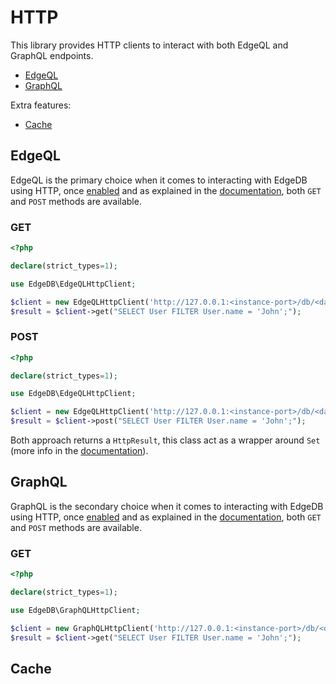 # HTTP

This library provides HTTP clients to interact with both EdgeQL and GraphQL endpoints.

- [EdgeQL](#edgeql)
- [GraphQL](#graphql)

Extra features:  

- [Cache](#cache)

## EdgeQL

EdgeQL is the primary choice when it comes to interacting with EdgeDB using HTTP,
once [enabled](https://www.edgedb.com/docs/clients/90_edgeql/index) and as explained 
in the [documentation](https://www.edgedb.com/docs/clients/90_edgeql/protocol),
both `GET` and `POST` methods are available.

### GET

```php
<?php

declare(strict_types=1);

use EdgeDB\EdgeQLHttpClient;

$client = new EdgeQLHttpClient('http://127.0.0.1:<instance-port>/db/<database-name>/edgeql');
$result = $client->get("SELECT User FILTER User.name = 'John';");
```

### POST

```php
<?php

declare(strict_types=1);

use EdgeDB\EdgeQLHttpClient;

$client = new EdgeQLHttpClient('http://127.0.0.1:<instance-port>/db/<database-name>/edgeql');
$result = $client->post("SELECT User FILTER User.name = 'John';");
```

Both approach returns a `HttpResult`, this class act as a wrapper around `Set` 
(more info in the [documentation](https://www.edgedb.com/docs/clients/00_python/api/types)).

## GraphQL

GraphQL is the secondary choice when it comes to interacting with EdgeDB using HTTP,
once [enabled](https://www.edgedb.com/docs/clients/99_graphql/index) and as explained
in the [documentation](https://www.edgedb.com/docs/clients/99_graphql/protocol),
both `GET` and `POST` methods are available.

### GET

```php
<?php

declare(strict_types=1);

use EdgeDB\GraphQLHttpClient;

$client = new GraphQLHttpClient('http://127.0.0.1:<instance-port>/db/<database-name>/edgeql');
$result = $client->get("SELECT User FILTER User.name = 'John';");
```

## Cache
